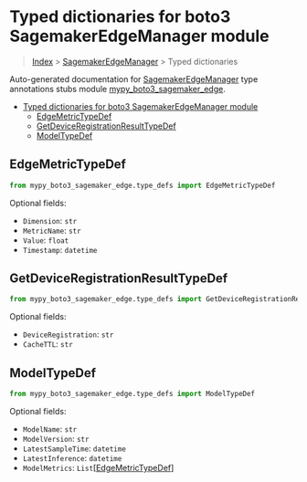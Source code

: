 # Typed dictionaries for boto3 SagemakerEdgeManager module

> [Index](..) > [SagemakerEdgeManager](.) > Typed dictionaries

Auto-generated documentation for
[SagemakerEdgeManager](https://boto3.amazonaws.com/v1/documentation/api/1.17.78/reference/services/sagemaker-edge.html#SagemakerEdgeManager)
type annotations stubs module
[mypy_boto3_sagemaker_edge](https://pypi.org/project/mypy-boto3-sagemaker-edge/).

- [Typed dictionaries for boto3 SagemakerEdgeManager module](#typed-dictionaries-for-boto3-sagemakeredgemanager-module)
  - [EdgeMetricTypeDef](#edgemetrictypedef)
  - [GetDeviceRegistrationResultTypeDef](#getdeviceregistrationresulttypedef)
  - [ModelTypeDef](#modeltypedef)

## EdgeMetricTypeDef

```python
from mypy_boto3_sagemaker_edge.type_defs import EdgeMetricTypeDef
```

Optional fields:

- `Dimension`: `str`
- `MetricName`: `str`
- `Value`: `float`
- `Timestamp`: `datetime`

## GetDeviceRegistrationResultTypeDef

```python
from mypy_boto3_sagemaker_edge.type_defs import GetDeviceRegistrationResultTypeDef
```

Optional fields:

- `DeviceRegistration`: `str`
- `CacheTTL`: `str`

## ModelTypeDef

```python
from mypy_boto3_sagemaker_edge.type_defs import ModelTypeDef
```

Optional fields:

- `ModelName`: `str`
- `ModelVersion`: `str`
- `LatestSampleTime`: `datetime`
- `LatestInference`: `datetime`
- `ModelMetrics`:
  `List`\[[EdgeMetricTypeDef](./type_defs.md#edgemetrictypedef)\]

